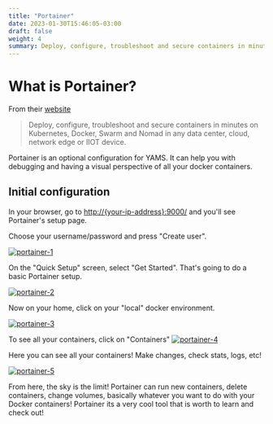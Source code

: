 ```yaml
---
title: "Portainer"
date: 2023-01-30T15:46:05-03:00
draft: false
weight: 4
summary: Deploy, configure, troubleshoot and secure containers in minutes on Kubernetes, Docker, Swarm and Nomad in any data center, cloud, network edge or IIOT device.  
---
```


# What is Portainer?

From their [website](https://www.portainer.io/)

> Deploy, configure, troubleshoot and secure containers in minutes on Kubernetes, Docker, Swarm and Nomad in any data center, cloud, network edge or IIOT device.

Portainer is an optional configuration for YAMS. It can help you with debugging and having a visual perspective of all your docker containers.

## Initial configuration

In your browser, go to [http://{your-ip-address}:9000/]() and you'll see Portainer's setup page.

Choose your username/password and press "Create user".

[![portainer-1](/pics/portainer-1.png)](/pics/portainer-1.png)

On the "Quick Setup" screen, select "Get Started". That's going to do a basic Portainer setup.

[![portainer-2](/pics/portainer-2.png)](/pics/portainer-2.png)

Now on your home, click on your "local" docker environment.

[![portainer-3](/pics/portainer-3.png)](/pics/portainer-3.png)

To see all your containers, click on "Containers"
[![portainer-4](/pics/portainer-4.png)](/pics/portainer-4.png)

Here you can see all your containers! Make changes, check stats, logs, etc!

[![portainer-5](/pics/portainer-5.png)](/pics/portainer-5.png)

From here, the sky is the limit! Portainer can run new containers, delete containers, change volumes, basically whatever you want to do with your Docker containers! Portainer its a very cool tool that is worth to learn and check out!
